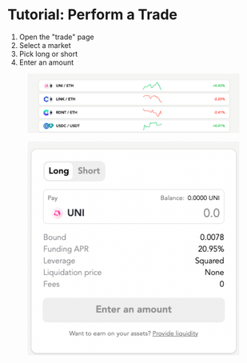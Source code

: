 # Tutorial: Perform a Trade

1. Open the "trade" page
2. Select a market
3. Pick long or short
4. Enter an amount

<figure><img src="../.gitbook/assets/Screenshot 2023-04-05 at 10.36.14 AM.png" alt=""><figcaption></figcaption></figure>

<figure><img src="../.gitbook/assets/Screenshot 2023-04-05 at 10.36.27 AM.png" alt=""><figcaption></figcaption></figure>

